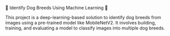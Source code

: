 🐾 Identify Dog Breeds Using Machine Learning 🐶

This project is a deep-learning-based solution to identify dog breeds from images using a pre-trained model like MobileNetV2. It involves building, training, and evaluating a model to classify images into multiple dog breeds.


